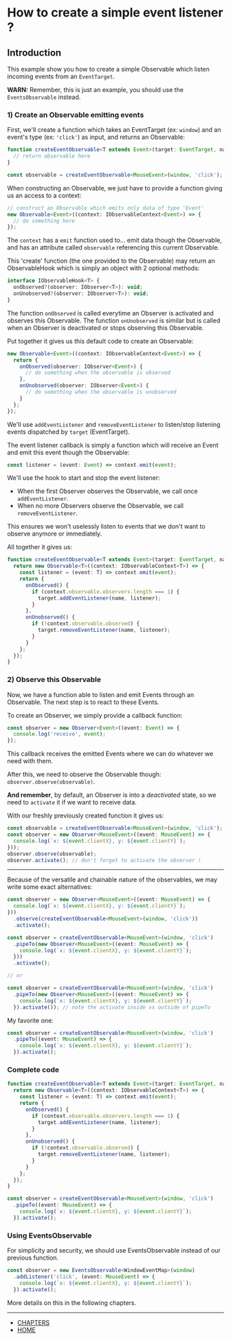 
# How to create a simple event listener ?

## Introduction
This example show you how to create a simple Observable which listen incoming events from an `EventTarget`.

**WARN:** Remember, this is just an example, you should use the `EventsObservable` instead.

### 1) Create an Observable emitting events

First, we'll create a function which takes an EventTarget (ex: `window`) and an event's type (ex: `'click'`) as input,
and returns an Observable:

```ts
function createEventObservable<T extends Event>(target: EventTarget, name: string): Observable<T> {
  // return observable here
}

const observable = createEventObservable<MouseEvent>(window, 'click');
```

When constructing an Observable, we just have to provide a function giving us an access to a context:
```ts
// construct an Observable which emits only data of type 'Event'
new Observable<Event>((context: IObservableContext<Event>) => {
  // do something here
});
```

The `context` has a `emit` function used to... emit data though the Observable, and has an attribute called `observable` referencing this current Observable.

This 'create' function (the one provided to the Observable) may return an ObservableHook which is simply an object with 2 optional methods:
```ts
interface IObservableHook<T> {
  onObserved?(observer: IObserver<T>): void;
  onUnobserved?(observer: IObserver<T>): void;
}
```

The function `onObserved` is called everytime an Observer is activated and observes this Observable.
The function `onUnobserved` is similar but is called when an Observer is deactivated or stops observing this Observable.

Put together it gives us this default code to create an Observable:
```ts
new Observable<Event>((context: IObservableContext<Event>) => {
  return {
    onObserved(observer: IObserver<Event>) {
      // do something when the observable is observed
    },
    onUnobserved(observer: IObserver<Event>) {
      // do something when the observable is unobserved
    }
  };
});
```

We'll use `addEventListener` and `removeEventListener` to listen/stop listening events dispatched by `target` (EventTarget).

The event listener callback is simply a function which will receive an Event and emit this event though the Observable:
```ts
const listener = (event: Event) => context.emit(event);
```

We'll use the hook to start and stop the event listener:
 - When the first Observer observes the Observable, we call once `addEventListener`.
 - When no more Observers observe the Observable, we call `removeEventListener`.

This ensures we won't uselessly listen to events that we don't want to observe anymore or immediately.

All together it gives us:
```ts
function createEventObservable<T extends Event>(target: EventTarget, name: string): Observable<T> {
  return new Observable<T>((context: IObservableContext<T>) => {
    const listener = (event: T) => context.emit(event);
    return {
      onObserved() {
        if (context.observable.observers.length === 1) {
          target.addEventListener(name, listener);
        }
      },
      onUnobserved() {
        if (!context.observable.observed) {
          target.removeEventListener(name, listener);
        }
      }
    };
  });
}
```

### 2) Observe this Observable
Now, we have a function able to listen and emit Events through an Observable.
The next step is to react to these Events.

To create an Observer, we simply provide a callback function:
```ts
const observer = new Observer<Event>((event: Event) => {
  console.log('receive', event);
});
```
This callback receives the emitted Events where we can do whatever we need with them.

After this, we need to observe the Observable though: `observer.observe(observable)`.

**And remember**, by default, an Observer is into a *deactivated* state, so we need to `activate` it if we want to receive data.

With our freshly previously created function it gives us:
```ts
const observable = createEventObservable<MouseEvent>(window, 'click');
const observer = new Observer<MouseEvent>((event: MouseEvent) => {
  console.log(`x: ${event.clientX}, y: ${event.clientY}`);
}));
observer.observe(observable);
observer.activate(); // don't forget to activate the observer !
```

---
Because of the versatile and chainable nature of the observables, we may write some exact alternatives: 

```ts
const observer = new Observer<MouseEvent>((event: MouseEvent) => {
  console.log(`x: ${event.clientX}, y: ${event.clientY}`);
}))
  .observe(createEventObservable<MouseEvent>(window, 'click'))
  .activate();
```

```ts
const observer = createEventObservable<MouseEvent>(window, 'click')
  .pipeTo(new Observer<MouseEvent>((event: MouseEvent) => {
    console.log(`x: ${event.clientX}, y: ${event.clientY}`);
  }))
  .activate();

// or

const observer = createEventObservable<MouseEvent>(window, 'click')
  .pipeTo(new Observer<MouseEvent>((event: MouseEvent) => {
    console.log(`x: ${event.clientX}, y: ${event.clientY}`);
  }).activate()); // note the activate inside vs outside of pipeTo
```


My favorite one:
```ts
const observer = createEventObservable<MouseEvent>(window, 'click')
  .pipeTo((event: MouseEvent) => {
    console.log(`x: ${event.clientX}, y: ${event.clientY}`);
  }).activate();
```

 
### Complete code

```ts
function createEventObservable<T extends Event>(target: EventTarget, name: string): Observable<T> {
  return new Observable<T>((context: IObservableContext<T>) => {
    const listener = (event: T) => context.emit(event);
    return {
      onObserved() {
        if (context.observable.observers.length === 1) {
          target.addEventListener(name, listener);
        }
      },
      onUnobserved() {
        if (!context.observable.observed) {
          target.removeEventListener(name, listener);
        }
      }
    };
  });
}

const observer = createEventObservable<MouseEvent>(window, 'click')
  .pipeTo((event: MouseEvent) => {
    console.log(`x: ${event.clientX}, y: ${event.clientY}`);
  }).activate();
```

### Using EventsObservable

For simplicity and security, we should use EventsObservable instead of our previous function.

```ts
const observer = new EventsObservable<WindowEventMap>(window)
  .addListener('click', (event: MouseEvent) => {
    console.log(`x: ${event.clientX}, y: ${event.clientY}`);
  }).activate();
```

More details on this in the following chapters.

---
- [CHAPTERS](README.md)
- [HOME](../README.md)














